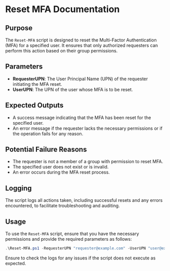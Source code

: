 # Reset MFA Documentation

## Purpose
The `Reset-MFA` script is designed to reset the Multi-Factor Authentication (MFA) for a specified user. It ensures that only authorized requesters can perform this action based on their group permissions.

## Parameters
- **RequesterUPN**: The User Principal Name (UPN) of the requester initiating the MFA reset.
- **UserUPN**: The UPN of the user whose MFA is to be reset.

## Expected Outputs
- A success message indicating that the MFA has been reset for the specified user.
- An error message if the requester lacks the necessary permissions or if the operation fails for any reason.

## Potential Failure Reasons
- The requester is not a member of a group with permission to reset MFA.
- The specified user does not exist or is invalid.
- An error occurs during the MFA reset process.

## Logging
The script logs all actions taken, including successful resets and any errors encountered, to facilitate troubleshooting and auditing.

## Usage
To use the `Reset-MFA` script, ensure that you have the necessary permissions and provide the required parameters as follows:

```powershell
.\Reset-MFA.ps1 -RequesterUPN "requester@example.com" -UserUPN "user@example.com"
```

Ensure to check the logs for any issues if the script does not execute as expected.